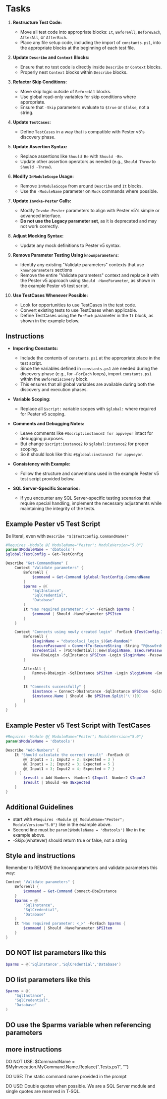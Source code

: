 # Tasks

1. **Restructure Test Code:**
   - Move all test code into appropriate blocks: `It`, `BeforeAll`, `BeforeEach`, `AfterAll`, or `AfterEach`.
   - Place any file setup code, including the import of `constants.ps1`, into the appropriate blocks at the beginning of each test file.

2. **Update `Describe` and `Context` Blocks:**
   - Ensure that no test code is directly inside `Describe` or `Context` blocks.
   - Properly nest `Context` blocks within `Describe` blocks.

3. **Refactor Skip Conditions:**
   - Move skip logic outside of `BeforeAll` blocks.
   - Use global read-only variables for skip conditions where appropriate.
   - Ensure that `-Skip` parameters evaluate to `$true` or `$false`, not a string.

4. **Update `TestCases`:**
   - Define `TestCases` in a way that is compatible with Pester v5's discovery phase.

5. **Update Assertion Syntax:**
   - Replace assertions like `Should Be` with `Should -Be`.
   - Update other assertion operators as needed (e.g., `Should Throw` to `Should -Throw`).

6. **Modify `InModuleScope` Usage:**
   - Remove `InModuleScope` from around `Describe` and `It` blocks.
   - Use the `-ModuleName` parameter on `Mock` commands where possible.

7. **Update `Invoke-Pester` Calls:**
   - Modify `Invoke-Pester` parameters to align with Pester v5's simple or advanced interface.
   - **Do not use the Legacy parameter set**, as it is deprecated and may not work correctly.

8. **Adjust Mocking Syntax:**
   - Update any mock definitions to Pester v5 syntax.

9. **Remove Parameter Testing Using `knownparameters`:**
   - Identify any existing "Validate parameters" contexts that use `knownparameters` sections
   - Remove the entire "Validate parameters" context and replace it with the Pester v5 approach using `Should -HaveParameter`, as shown in the example Pester v5 test script.

10. **Use TestCases Whenever Possible:**
    - Look for opportunities to use TestCases in the test code.
    - Convert existing tests to use TestCases when applicable.
    - Define TestCases using the `ForEach` parameter in the `It` block, as shown in the example below.

## Instructions

- **Importing Constants:**
  - Include the contents of `constants.ps1` at the appropriate place in the test script.
  - Since the variables defined in `constants.ps1` are needed during the discovery phase (e.g., for `-ForEach` loops), import `constants.ps1` within the `BeforeDiscovery` block.
  - This ensures that all global variables are available during both the discovery and execution phases.

- **Variable Scoping:**
  - Replace all `$script:` variable scopes with `$global:` where required for Pester v5 scoping.

- **Comments and Debugging Notes:**
  - Leave comments like `#$script:instance2 for appveyor` intact for debugging purposes.
  - But change `$script:instance2` to `$global:instance2` for proper scoping.
  - So it should look like this: `#$global:instance2 for appveyor`.

- **Consistency with Example:**
  - Follow the structure and conventions used in the example Pester v5 test script provided below.

- **SQL Server-Specific Scenarios:**
  - If you encounter any SQL Server-specific testing scenarios that require special handling, implement the necessary adjustments while maintaining the integrity of the tests.

## Example Pester v5 Test Script

Be literal, even with `Describe "$($TestConfig.CommandName)"`

```powershell
#Requires -Module @{ ModuleName="Pester"; ModuleVersion="5.0"}
param($ModuleName = 'dbatools')
$global:TestConfig = Get-TestConfig

Describe "Get-CommandName" {
    Context "Validate parameters" {
        BeforeAll {
            $command = Get-Command $global:TestConfig.CommandName
        }
        $parms = @(
            "SqlInstance",
            "SqlCredential",
            "Database"
        )
        It "Has required parameter: <_>" -ForEach $parms {
            $command | Should -HaveParameter $PSItem
        }
    }

    Context "Connects using newly created login" -ForEach $TestConfig.Instances {
        BeforeAll {
            $loginName = "dbatoolsci_login_$(Get-Random)"
            $securePassword = ConvertTo-SecureString -String "P@ssw0rd$(Get-Random)" -AsPlainText -Force
            $credential = [PSCredential]::new($loginName, $securePassword)
            New-DbaLogin -SqlInstance $PSItem -Login $loginName -Password $securePassword -Confirm:$false
        }

        AfterAll {
            Remove-DbaLogin -SqlInstance $PSItem -Login $loginName -Confirm:$false
        }

        It "Connects successfully" {
            $instance = Connect-DbaInstance -SqlInstance $PSItem -SqlCredential $credential
            $instance.Name | Should -Be $PSItem.Split('\')[0]
        }
    }
}
```

## Example Pester v5 Test Script with TestCases

```powershell
#Requires -Module @{ ModuleName="Pester"; ModuleVersion="5.0"}
param($ModuleName = 'dbatools')

Describe "Add-Numbers" {
    It "Should calculate the correct result" -ForEach @(
        @{ Input1 = 1; Input2 = 2; Expected = 3 }
        @{ Input1 = 2; Input2 = 3; Expected = 5 }
        @{ Input1 = 3; Input2 = 4; Expected = 7 }
    ) {
        $result = Add-Numbers -Number1 $Input1 -Number2 $Input2
        $result | Should -Be $Expected
    }
}
```

## Additional Guidelines
* start with `#Requires -Module @{ ModuleName="Pester"; ModuleVersion="5.0"}` like in the example above.
* Second line must be `param($ModuleName = 'dbatools')` like in the example above.
* -Skip:(whatever) should return true or false, not a string


## Style and instructions

Remember to REMOVE the knownparameters and validate parameters this way:

```powershell
Context "Validate parameters" {
    BeforeAll {
        $command = Get-Command Connect-DbaInstance
    }
    $parms = @(
        "SqlInstance",
        "SqlCredential",
        "Database"
    )
    It "Has required parameter: <_>" -ForEach $parms {
        $command | Should -HaveParameter $PSItem
    }
}
```

## DO NOT list parameters like this

```powershell
$parms = @('SqlInstance','SqlCredential','Database')
```

## DO list parameters like this

```powershell
$parms = @(
    "SqlInstance",
    "SqlCredential",
    "Database"
)
```

## DO use the $parms variable when referencing parameters

## more instructions

DO NOT USE:
$CommandName = $MyInvocation.MyCommand.Name.Replace(".Tests.ps1", "")

DO USE:
The static command name provided in the prompt

DO USE:
Double quotes when possible. We are a SQL Server module and single quotes are reserved in T-SQL.
